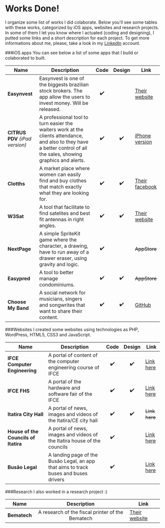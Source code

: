 # Works Done!
I organize some list of works I did colaborate. Below you'll see some tables with these works, categorized by iOS apps, websites and research projects. In some of them I let you know where I actuated (coding and designing), I putted some links and a short description for each project. To get more informations about me, please, take a look in my [LinkedIn](http://linkedin.com/in/alcivanio) account. 


###iOS apps
You can see below a list of some apps that I build or colaborated to built. 

| Name | Description | Code | Design | Link |
|---|---|:---:|:---:|---|
| **Easynvest** | Easynvest is one of the biggests brazilian stock brokers. The app allow the users to invest money. Will be released. | :heavy_check_mark: |  | [Their website](http://easynvest.com.br) |
| **CITRUS PDV** *(iPad version)* | A professional tool to turn easier the waiters work at the clients attendance, and also to they have a better control of all the sales, showing graphics and alerts. | :heavy_check_mark: | :heavy_check_mark: | [iPhone version](https://itunes.apple.com/br/app/citrus-pdv-terminal/id1148606050?mt=8) |
| **Clotths** | A market place where women can easily find and buy clothes that match exactly what they are looking for. | :heavy_check_mark: | :heavy_check_mark: |  [Their facebook](https://www.facebook.com/clotths/?fref=ts) |
| **W3Sat** | A tool that facilitate to find satelites and best fit antennas in right angles. | :heavy_check_mark: | :heavy_check_mark: | [Their website](http://w3sat.com.br) |
| **NextPage** | A simple SpriteKit game where the character, a drawing, have to run away of a drawer eraser, using gravity and logic. | :heavy_check_mark: |  | ~~AppStore~~ |
| **Easypred** | A tool to better manage condominiums. | :heavy_check_mark: | :heavy_check_mark: | ~~AppStore~~ |
| **Choose My Band** | A social network for musicians, singers and songwrites that want to share their content. | :heavy_check_mark: | :heavy_check_mark: | [GitHub](https://github.com/alcivanio/choose-my-band) |



###Websites
I created some websites using technologies as PHP, WordPress, HTML5, CSS3 and JavaScript. 

| Name | Description | Code | Design | Link |
|---|---|:---:|:---:|---|
|**IFCE Computer Engineering**|A portal of content of the computer engineering course of IFCE|:heavy_check_mark:|:heavy_check_mark:|[Link here](http://engcomputacao.ifce.edu.br)|
|**IFCE FHS**|A portal of the hardware and software fair of the IFCE|:heavy_check_mark:|:heavy_check_mark:|[Link here](http://fhs.fortaleza.ifce.edu.br)|
|**Itatira City Hall**|A portal of news, images and videos of the Itatira/CE city hall|:heavy_check_mark:|:heavy_check_mark:|~~Link here~~|
|**House of the Councils of Itatira**|A portal of news, images and videos of the Itatira house of the councils|:heavy_check_mark:||[Link here](http://camaraitatira.ce.gov.br)|
|**Busão Legal**|A landing page of the Busão Legal, an app that aims to track buses and buses drivers|:heavy_check_mark:||[Link here](http://busaolegal.com.br)|


###Research
I also worked in a research project :)

| Name | Description | Link |
|---|:---:|---|
|**Bematech**|A research of the fiscal printer of the Bematech|[Their website](http://bematech.com.br)|

